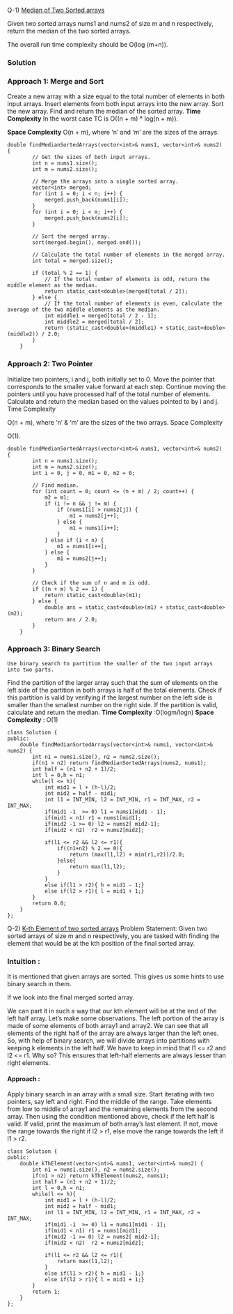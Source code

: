Q-1) [Median of Two Sorted arrays](https://leetcode.com/problems/median-of-two-sorted-arrays/)

Given two sorted arrays nums1 and nums2 of size m and n respectively, return the median of the two sorted arrays.

The overall run time complexity should be O(log (m+n)).

### Solution

### Approach 1: Merge and Sort

Create a new array with a size equal to the total number of elements in both input arrays.
Insert elements from both input arrays into the new array.
Sort the new array.
Find and return the median of the sorted array.
**Time Complexity**
In the worst case TC is O((n + m) \* log(n + m)).

**Space Complexity**
O(n + m), where ‘n’ and ‘m’ are the sizes of the arrays.

```
double findMedianSortedArrays(vector<int>& nums1, vector<int>& nums2) {
        // Get the sizes of both input arrays.
        int n = nums1.size();
        int m = nums2.size();

        // Merge the arrays into a single sorted array.
        vector<int> merged;
        for (int i = 0; i < n; i++) {
            merged.push_back(nums1[i]);
        }
        for (int i = 0; i < m; i++) {
            merged.push_back(nums2[i]);
        }

        // Sort the merged array.
        sort(merged.begin(), merged.end());

        // Calculate the total number of elements in the merged array.
        int total = merged.size();

        if (total % 2 == 1) {
            // If the total number of elements is odd, return the middle element as the median.
            return static_cast<double>(merged[total / 2]);
        } else {
            // If the total number of elements is even, calculate the average of the two middle elements as the median.
            int middle1 = merged[total / 2 - 1];
            int middle2 = merged[total / 2];
            return (static_cast<double>(middle1) + static_cast<double>(middle2)) / 2.0;
        }
    }
```

### Approach 2: Two Pointer

Initialize two pointers, i and j, both initially set to 0.
Move the pointer that corresponds to the smaller value forward at each step.
Continue moving the pointers until you have processed half of the total number of elements.
Calculate and return the median based on the values pointed to by i and j.
Time Complexity

O(n + m), where ‘n’ & ‘m’ are the sizes of the two arrays.
Space Complexity

O(1).

```
double findMedianSortedArrays(vector<int>& nums1, vector<int>& nums2) {
        int n = nums1.size();
        int m = nums2.size();
        int i = 0, j = 0, m1 = 0, m2 = 0;

        // Find median.
        for (int count = 0; count <= (n + m) / 2; count++) {
            m2 = m1;
            if (i != n && j != m) {
                if (nums1[i] > nums2[j]) {
                    m1 = nums2[j++];
                } else {
                    m1 = nums1[i++];
                }
            } else if (i < n) {
                m1 = nums1[i++];
            } else {
                m1 = nums2[j++];
            }
        }

        // Check if the sum of n and m is odd.
        if ((n + m) % 2 == 1) {
            return static_cast<double>(m1);
        } else {
            double ans = static_cast<double>(m1) + static_cast<double>(m2);
            return ans / 2.0;
        }
    }
```

### Approach 3: Binary Search

    Use binary search to partition the smaller of the two input arrays into two parts.

Find the partition of the larger array such that the sum of elements on the left side of the partition in both arrays is half of the total elements.
Check if this partition is valid by verifying if the largest number on the left side is smaller than the smallest number on the right side.
If the partition is valid, calculate and return the median.
**Time Complexity** :O(logm/logn)
**Space Complexity** : O(1)

```
class Solution {
public:
    double findMedianSortedArrays(vector<int>& nums1, vector<int>& nums2) {
        int n1 = nums1.size(), n2 = nums2.size();
        if(n1 > n2) return findMedianSortedArrays(nums2, nums1);
        int half = (n1 + n2 + 1)/2;
        int l = 0,h = n1;
        while(l <= h){
            int mid1 = l + (h-l)/2;
            int mid2 = half - mid1;
            int l1 = INT_MIN, l2 = INT_MIN, r1 = INT_MAX, r2 = INT_MAX;
            if(mid1 -1  >= 0) l1 = nums1[mid1 - 1];
            if(mid1 < n1) r1 = nums1[mid1];
            if(mid2 -1 >= 0) l2 = nums2[ mid2-1];
            if(mid2 < n2)  r2 = nums2[mid2];

            if(l1 <= r2 && l2 <= r1){
                if((n1+n2) % 2 == 0){
                    return (max(l1,l2) + min(r1,r2))/2.0;
                }else{
                    return max(l1,l2);
                }
            }
            else if(l1 > r2){ h = mid1 - 1;}
            else if(l2 > r1){ l = mid1 + 1;}
        }
        return 0.0;
    }
};
```

Q-2) [K-th Element of two sorted arrays](https://takeuforward.org/data-structure/k-th-element-of-two-sorted-arrays/)
Problem Statement: Given two sorted arrays of size m and n respectively, you are tasked with finding the element that would be at the kth position of the final sorted array.

### Intuition :

It is mentioned that given arrays are sorted. This gives us some hints to use binary search in them.

If we look into the final merged sorted array.

We can part it in such a way that our kth element will be at the end of the left half array. Let’s make some observations. The left portion of the array is made of some elements of both array1 and array2. We can see that all elements of the right half of the array are always larger than the left ones. So, with help of binary search, we will divide arrays into partitions with keeping k elements in the left half. We have to keep in mind that l1 <= r2 and l2 <= r1. Why so? This ensures that left-half elements are always lesser than right elements.

#### Approach :

Apply binary search in an array with a small size. Start iterating with two pointers, say left and right. Find the middle of the range. Take elements from low to middle of array1 and the remaining elements from the second array. Then using the condition mentioned above, check if the left half is valid. If valid, print the maximum of both array’s last element. If not, move the range towards the right if l2 > r1, else move the range towards the left if l1 > r2.

```
class Solution {
public:
    double kThElement(vector<int>& nums1, vector<int>& nums2) {
        int n1 = nums1.size(), n2 = nums2.size();
        if(n1 > n2) return kThElement(nums2, nums1);
        int half = (n1 + n2 + 1)/2;
        int l = 0,h = n1;
        while(l <= h){
            int mid1 = l + (h-l)/2;
            int mid2 = half - mid1;
            int l1 = INT_MIN, l2 = INT_MIN, r1 = INT_MAX, r2 = INT_MAX;
            if(mid1 -1  >= 0) l1 = nums1[mid1 - 1];
            if(mid1 < n1) r1 = nums1[mid1];
            if(mid2 -1 >= 0) l2 = nums2[ mid2-1];
            if(mid2 < n2)  r2 = nums2[mid2];

            if(l1 <= r2 && l2 <= r1){
                return max(l1,l2);
            }
            else if(l1 > r2){ h = mid1 - 1;}
            else if(l2 > r1){ l = mid1 + 1;}
        }
        return 1;
    }
};

```
